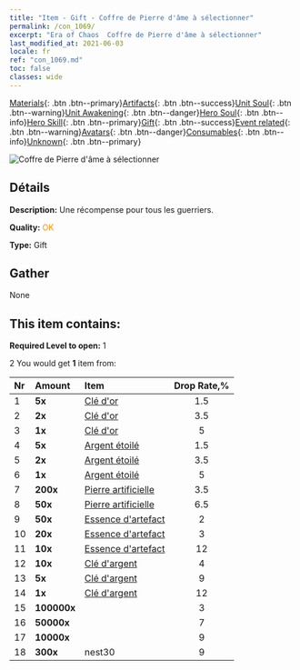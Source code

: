 ```yaml
---
title: "Item - Gift - Coffre de Pierre d'âme à sélectionner"
permalink: /con_1069/
excerpt: "Era of Chaos  Coffre de Pierre d'âme à sélectionner"
last_modified_at: 2021-06-03
locale: fr
ref: "con_1069.md"
toc: false
classes: wide
---
```

 [Materials](/ItemsFR/){: .btn .btn--primary}[Artifacts](/ItemsFR/Artifacts/){: .btn .btn--success}[Unit Soul](/ItemsFR/UnitSoul/){: .btn .btn--warning}[Unit Awakening](/ItemsFR/UnitAwakening/){: .btn .btn--danger}[Hero Soul](/ItemsFR/HeroSoul/){: .btn .btn--info}[Hero Skill](/ItemsFR/HeroSkill/){: .btn .btn--primary}[Gift](/ItemsFR/Gift/){: .btn .btn--success}[Event related](/ItemsFR/Events/){: .btn .btn--warning}[Avatars](/ItemsFR/Avatars/){: .btn .btn--danger}[Consumables](/ItemsFR/Consumables/){: .btn .btn--info}[Unknown](/ItemsFR/Unknown/){: .btn .btn--primary}

 ![Coffre de Pierre d'âme à sélectionner](/images/t/i_613001.png)

## Détails
 **Description:** Une récompense pour tous les guerriers.

 **Quality:** <span style="color: #FF8C00">OK</span>

 **Type:** Gift

## Gather

  None

## This item contains:

 **Required Level to open:** 1

 2 You would get **1** item  from:

  | Nr | Amount |     Item    | Drop Rate,% |
  |:---|:-------|:------------|:---------:|
  | 1 |  **5x** | [Clé d'or](/ItemsFR/con_783/) | 1.5 | 
  | 2 |  **2x** | [Clé d'or](/ItemsFR/con_783/) | 3.5 | 
  | 3 |  **1x** | [Clé d'or](/ItemsFR/con_783/) | 5 | 
  | 4 |  **5x** | [Argent étoilé](/ItemsFR/con_969/) | 1.5 | 
  | 5 |  **2x** | [Argent étoilé](/ItemsFR/con_969/) | 3.5 | 
  | 6 |  **1x** | [Argent étoilé](/ItemsFR/con_969/) | 5 | 
  | 7 |  **200x** | [Pierre artificielle](/ItemsFR/art_188/) | 3.5 | 
  | 8 |  **50x** | [Pierre artificielle](/ItemsFR/art_188/) | 6.5 | 
  | 9 |  **50x** | [Essence d'artefact](/ItemsFR/con_761/) | 2 | 
  | 10 |  **20x** | [Essence d'artefact](/ItemsFR/con_761/) | 3 | 
  | 11 |  **10x** | [Essence d'artefact](/ItemsFR/con_761/) | 12 | 
  | 12 |  **10x** | [Clé d'argent](/ItemsFR/con_693/) | 4 | 
  | 13 |  **5x** | [Clé d'argent](/ItemsFR/con_693/) | 9 | 
  | 14 |  **1x** | [Clé d'argent](/ItemsFR/con_693/) | 12 | 
  | 15 |  **100000x** | <i class="fas fa-coins"/> | 3 | 
  | 16 |  **50000x** | <i class="fas fa-coins"/> | 7 | 
  | 17 |  **10000x** | <i class="fas fa-coins"/> | 9 | 
  | 18 |  **300x** | nest30 | 9 | 
